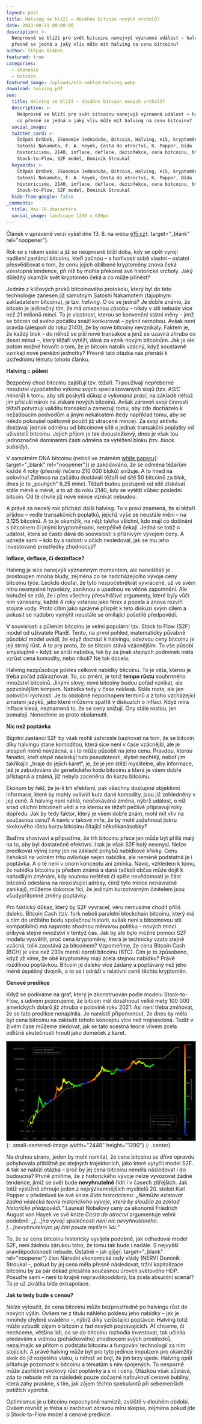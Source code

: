 ```yaml
---
layout: post
title: Halving se blíží – dosáhne bitcoin nových vrcholů?
date: 2023-08-21 00:00:00
description: >-
  Neúprosně se blíží pro svět bitcoinu nanejvýš významná událost – halving. O co
  přesně se jedná a jaký vliv může mít halving na cenu bitcoinu?
author: Štěpán Drábek
featured: true
categories:
  - ekonomie
  - bitcoin
featured_image: /uploads/e15-nahled-halving.webp
download: halving.pdf
seo:
  title: Halving se blíží – dosáhne bitcoin nových vrcholů?
  description: >-
    Neúprosně se blíží pro svět bitcoinu nanejvýš významná událost – halving. O
    co přesně se jedná a jaký vliv může mít halving na cenu bitcoinu?
  social_image:
  twitter_card: >-
    Štěpán Drábek, Ekonomie Jednoduše, Bitcoin, Halving, e15, kryptoměny,
    Satoshi Nakamoto, F. A. Hayek, Cesta do otroctví, K. Popper, Bída
    historicismu, 2140, inflace, deflace, dezinfekce, cena bitcoinu, btc,
    Stock-to-Flow, S2F model, Dominik Stroukal
  keywords: >-
    Štěpán Drábek, Ekonomie Jednoduše, Bitcoin, Halving, e15, kryptoměny,
    Satoshi Nakamoto, F. A. Hayek, Cesta do otroctví, K. Popper, Bída
    historicismu, 2140, inflace, deflace, dezinfekce, cena bitcoinu, btc,
    Stock-to-Flow, S2F model, Dominik Stroukal
  hide-from-google: false
_comments:
  title: Max 70 characters
  social_image: landscape 1200 x 600px
---
```

Článek v upravené verzi vyšel dne 13. 8. na webu&nbsp;[e15.cz](https://www.e15.cz/nazory-a-analyzy/puleni-bitcoinu-se-blizi-pribyva-bludu-proc-pochybovat-ze-cena-kryptomeny-urcite-poroste-1399858){: target="_blank" rel="noopener"}.

Rok se s rokem sešel a již se neúprosně blíží doba, kdy se opět vyrojí nadšení zastánci bitcoinu, kteří začnou – s horlivostí sobě vlastní – ostatní přesvědčovat o tom, že cenu jejich oblíbené kryptoměny znova čeká vzestupná tendence, při níž by mohla překonat své historické vrcholy. Jaký důležitý okamžik svět kryptoměn čeká a co může přinést?

Jedním z klíčových prvků bitcoinového protokolu, který byl do této technologie zanesen již samotným Satoshi Nakamotem (tajuplným zakladatelem bitcoinu), je tzv. *halving*. O co se jedná? Je dobře známo, že bitcoin je jedinečný tím, že má omezenou zásobu – nikdy v síti nebude více než 21 milionů mincí. To je vlastnost, kterou se konvenční státní měny – jímž se bitcoin od svého počátku snaží konkurovat – pyšnit nemohou. Avšak není pravda (alespoň do roku 2140), že by nové bitcoiny nevznikaly. Faktem je, že každý blok – do něhož se píší nové transakce a jenž se uzavírá zhruba co deset minut –, který těžaři vytěží, dává za vznik novým bitcoinům. Jak je ale potom možné hovořit o tom, že je bitcoin natolik vzácný, když soustavně vznikají nové peněžní jednotky? Přesně tato otázka nás přenáší k ústřednímu tématu tohoto článku.

**Halving = půlení**

Bezpečný chod bitcoinu zajišťují tzv. těžaři. Ti používají nepřeberné množství výpočetního výkonu svých specializovaných stojů (tzv. *ASIC minerů*) k tomu, aby síti poskytli *důkaz o vykonané práci*, na základě něhož jim přísluší nárok na získání nových bitcoinů. Avšak zároveň svojí činností těžaři potvrzují validitu transakcí a zamezují tomu, aby zde docházelo k nežádoucím podvodům a jiným nekalostem (tedy například tomu, aby se někdo pokoušel opětovně použít již utracené mince). Za svoji aktivitu dostávají jednak odměnu od bitcoinové sítě a jednak transakční poplatky od uživatelů bitcoinu. Jejich příjem je tak dvousložkový, dnes je však tou jednoznačně dominantní částí odměna za vytěžení bloku (tzv. *block subsidy*).

V samotném DNA bitcoinu (neboli ve známém [white paperu](https://bitcoin.org/bitcoin.pdf){: target="_blank" rel="noopener"}) je zakódováno, že se odměna těžařům každé 4 roky (přesněji řečeno 210 000 bloků) snižuje. A to hned na polovinu! Zatímco na začátku dostávali těžaři od sítě 50 bitcoinů za blok, dnes je to „pouhých“ 6,25 mincí. Těžaři budou postupně od sítě získávat stále méně a méně, a to až do roku 2140, kdy se vytěží vůbec poslední bitcoin. Od té chvíle již nové mince vznikat nebudou.

A právě za necelý rok přichází další halving. To v praxi znamená, že si těžaři přijdou – vedle transakčních poplatků, jejichž výše se neustále mění – na 3,125 bitcoinů. A to je okamžik, na nějž takřka všichni, kdo mají co dočinění s bitcoinem či jinými kryptoměnami, netrpělivě čekají. Jedná se totiž o událost, která se často dává do souvislosti s příznivým vývojem ceny. A uznejte sami – kdo by s radostí v očích nesledoval, jak se mu jeho investované prostředky zhodnocují?

**Inflace, deflace, či dezinflace?**

Halving je sice nanejvýš významným momentem, ale naneštěstí je prostoupen mnoha bludy, zejména co se nadcházejícího vývoje ceny bitcoinu týče. Leckdo doufal, že tyto nespočetněkrát vyvrácené, už ve svém nitru nesmyslné hypotézy, zaniknou a upadnou ve věčné zapomnění. Ale bohužel se zdá, že i přes všechny přesvědčivé argumenty, které byly vůči nim vzneseny, každé 4 roky vstanou jako fénix z popela a znova rozvíří stojaté vody. Proto cítím jako správné přispět k této diskuzi svým dílem a pokusit se nadobro vymýtit neustále se omílající pošetilé předpovědi.

V souvislosti s půlením bitcoinu je velmi populární tzv. Stock to Flow (S2F) model od uživatele PlanB. Tento, na první pohled, matematicky půvabně působící model uvádí, že když dochází k halvingu, odezvou ceny bitcoinu je její strmý růst. A to prý proto, že se bitcoin stává vzácnějším. To vše působí smysluplně – když se sníží nabídka, tak by za jinak stejných podmínek měla vzrůst cena komodity, nebo nikoli? Ne tak docela.

Halving nezpůsobuje pokles celkové nabídky bitcoinu. To je věta, kterou je třeba pořád zdůrazňovat. To, co změní, je totiž **tempo růstu** souhrnného množství bitcoinů. Jinými slovy, nové bitcoiny budou pořád vznikat, ale pozvolnějším tempem. Nabídka tedy v čase neklesá. Stále roste, ale jen poloviční rychlostí. Je to obdobné nepochopení termínů a z toho vzcházející zmatení jazyků, jako které můžeme spatřit v diskuzích o inflaci. Když míra inflace klesá, neznamená to, že se ceny snižují. Ony stále rostou, jen pomaleji. Nenechme se proto obalamutit.

**Nic než poptávka**

Bigotní zastánci S2F by však mohli zatvrzele bazírovat na tom, že se bitcoin díky halvingu stane komoditou, která sice není v čase vzácnější, ale je alespoň méně nevzácná, a i to může působit na jeho cenu. Pravdou, kterou fanatici, kteří slepě následují tuto pseudoteorii, slyšet nechtějí, neboť jim takříkajíc „hraje do jejich karet“, je, že je jen stěží myslitelné, aby informace, jež je zabudována do genetického kódu bitcoinu a která je všem dobře přístupná a známá, již nebyla zaceněna do kurzu bitcoinu.

Ekonom by řekl, že je-li trh efektivní, pak všechny dostupné objektivní informace, které by mohly ovlivnit kurz dané komodity, jsou již zohledněny v její ceně. A halving není náhlá, neočekáváná změna, nýbrž událost, o níž snad všichni bitcoineři vědí a na kterou se těžaři pečlivě připravují roky dopředu. Jak by tedy faktor, který je všem dobře znám, mohl mít vliv na současnou cenu? A navíc v takové míře, že by mohl zažehnout jiskru skokového růstu kurzu bitcoinu čítající několikanásobky?

Buďme shovívaví a připusťme, že trh bitcoinu přece jen může být příliš malý na to, aby byl dostatečně efektivní. I tak je však S2F holý nesmysl. Nelze predikovat vývoj ceny jen na základě pohybů nabídkové křivky. Cenu čehokoli na volném trhu ovlivňuje nejen nabídka, ale neméně podstatná je i poptávka. A o té není v onom konceptu ani zmínka. Navíc, vzhledem k tomu, že nabídka bitcoinu je předem známá a daná (ačkoli občas může dojít k nahodilým změnám, kdy souhrou neštěstí či spíše nevědomostí je část bitcoinů odeslána na neexistující adresy, čímž tyto mince nenávratně zanikají), můžeme dokonce říci, že jediným kurzotvorným činitelem jsou všudypřítomné změny poptávky.

Pro faktický důkaz, který by S2F vyvracel, věru nemusíme chodit příliš daleko. Bitcoin Cash (tzv. fork neboli paralelní blockchain bitcoinu, který má s ním do určitého bodu společnou historii, avšak není s bitcoinovou sítí kompatibilní) má naprosto shodnou měnovou politiku – nových mincí přibývá stejné množství v tentýž čas. Jak by ale bylo možné pomocí S2F modelu vysvětlit, proč cena kryptoměny, která je technicky vzato stejně vzácná, tolik zaostává za bitcoinem? Vzpomeňme, že cena Bitcoin Cash (BCH) je více než 230x menší oproti bitcoinu (BTC). Čím je to způsobeno, když již víme, že obě kryptoměny mají zcela stejnou nabídku? Právě rozdílnou poptávkou. Bitcoin je daleko více žádaný a poptávaný než jeho méně úspěšný dvojník, a to se i odráží v relativní ceně těchto kryptoměn.

**Cenové predikce**

Když se podíváme na graf, který je zkonstruován podle modelu Stock-to-Flow, s údivem pozorujeme, že bitcoin měl dosáhnout velké mety 100 000 amerických dolarů již zhruba v polovině roku 2021. Asi není třeba zmiňovat, že se tato predikce nenaplnila. Je namístě připomenout, že dnes by měla být cena bitcoinu na základě tohoto konceptu více než trojnásobná. Tudíž v živém čase můžeme sledovat, jak se tato scestná teorie vlivem zcela odlišné skutečnosti hroutí jako domeček z karet.

![](/uploads/stock-to-flow.png){: .small-centered-image width="2448" height="1290"}
{: .center}

Na druhou stranu, jeden by mohl namítat, že cena bitcoinu se dříve opravdu pohybovala přibližně po stejných trajektoriích, jako které vytyčil model S2F. A tak se nabízí otázka – proč by jej cena bitcoinu neměla následovat i do budoucna? Prvně zmiňme, že z historického vývoje nelze vyvozovat žádné tendence, jimiž se svět bude **nevyhnutelně** řídit i v časech zítřejších. Jak totiž výstižně shrnuje jeden z nejvýznamnějších myslitelů 20. století Karl Popper v předmluvě ke své knize *Bída historicismu: „Nemůže existovat žádná vědecká teorie historického vývoje, která by sloužila za základ historické předpovědi.“* Laureát Nobelovy ceny za ekonomii Friedrich August von Hayek ve své knize *Cesta do otroctví* argumentuje velmi podobně: *„\[…\]na vývoji společnosti není nic nevyhnutelného. \[…\]nevyhnutelným jej činí pouze myšlení lidí.“*

To, že se cena bitcoinu historicky vyvíjela podobně, jak odhadoval model S2F, není žádnou zárukou toho, že tomu tak bude i nadále. S nejvyšší pravděpodobností nebude. Ostatně – jak [píše](https://blog.trezor.io/the-economics-of-halving-what-will-happen-to-the-price-dab6df11755a){: target="_blank" rel="noopener"} člen Národní ekonomické rady vlády (NERV) Dominik Stroukal –, pokud by jej cena měla přesně následovat, tržní kapitalizace bitcoinu by za pár dekád přesáhla současnou úroveň světového HDP. Posuďte sami – není to krajně nepravděpodobný, ba zcela absurdní scénář? To je už zkrátka bída extrapolace.

**Jak to tedy bude s cenou?**

Nelze vyloučit, že cena bitcoinu může bezprostředně po halvingu růst do nových výšin. Ovšem ne z titulu náhlého poklesu jeho nabídky – jak je mnohdy chybně uváděno –, nýbrž díky vzrůstající poptávce. Halving totiž může vzbudit zájem o bitcoin z řad nových poptávajících. Ať chceme, či nechceme, většina lidí, co se do bitcoinu rozhodla investovat, tak učinila především s vidinou (pohádkového) zhodnocení svých prostředků, nezajímajíc se přitom o podstatu bitcoinu a fungování technologií za ním stojících. A právě halving může být pro tyto jedince impulzem pro okamžitý skok do již rozjetého vlaku, u něhož se bojí, že jim brzy ujede. Halving opět přitahuje pozornost k bitcoinu a tématům s ním spojených. To nesporně může zapříčinit skokový růst poptávky a s ní i ceny. Otázkou však zůstává, zda to nebude mít za následek pouze dočasné nafouknutí cenové bubliny, která záhy praskne, s tím, jak zájem těchto spekulantů při sebemenších potížích vyprchá.

Optimismus je u bitcoinu nepochybně namístě, zvláště v dlouhém období. Ovšem rovněž je třeba si zachovat zdravou míru skepse, zejména pokud jde o Stock-to-Flow model a cenové predikce.